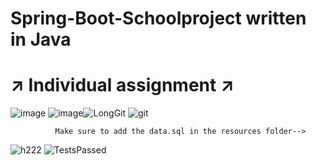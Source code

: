 # Spring-Boot-Schoolproject written in Java
# :arrow_upper_right: Individual assignment :arrow_upper_right:
![image](https://user-images.githubusercontent.com/70509004/110185987-2a5b3c00-7e14-11eb-9d1b-76d9ddf91725.png)
![image](https://i.pinimg.com/564x/78/a4/83/78a48347330a540794acb5bec0bb6ad4.jpg)![LongGit](https://user-images.githubusercontent.com/70509004/110186031-4828a100-7e14-11eb-9a40-5b1cec48349b.png)
![git](https://user-images.githubusercontent.com/70509004/110186051-570f5380-7e14-11eb-9d49-efc5ada72e69.png)
            
              Make sure to add the data.sql in the resources folder-->
![h222](https://user-images.githubusercontent.com/70509004/110189619-e706ca80-7e1f-11eb-80c4-45abc29dcb0f.png)
![TestsPassed](https://user-images.githubusercontent.com/70509004/110186817-afdfeb80-7e16-11eb-9457-e4205cbf4d93.png)
